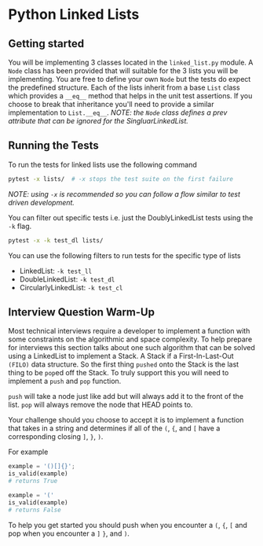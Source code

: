 # Python Linked Lists
## Getting started
You will be implementing 3 classes located in the `linked_list.py` module. A `Node` class
has been provided that will suitable for the 3 lists you will be implementing. You are
free to define your own `Node` but the tests do expect the predefined structure. Each of
the lists inherit from a base `List` class which provides a `__eq__` method that helps in
the unit test assertions. If you choose to break that inheritance you'll need to provide a
similar implementation to `List.__eq__`.
_NOTE: the `Node` class defines a prev attribute that can be ignored for the SingluarLinkedList._

## Running the Tests
To run the tests for linked lists use the following command
```bash
pytest -x lists/  # -x stops the test suite on the first failure
```
_NOTE: using `-x` is recommended so you can follow a flow similar to test driven development._

You can filter out specific tests i.e. just the DoublyLinkedList tests using the `-k` flag.
```bash
pytest -x -k test_dl lists/
```

You can use the following filters to run tests for the specific type of lists
  - LinkedList: `-k test_ll`
  - DoubleLinkedList: `-k test_dl`
  - CircularlyLinkedList: `-k test_cl`


## Interview Question Warm-Up
Most technical interviews require a developer to implement a function with some
constraints on the algorithmic and space complexity. To help prepare for interviews this
section talks about one such algorithm that can be solved using a LinkedList to implement
a Stack. A Stack if a First-In-Last-Out `(FILO)` data structure. So the first thing
`pushed` onto the Stack is the last thing to be `pop`ed off the Stack. To truly support
this you will need to implement a `push` and `pop` function.

`push` will take a node just like add but will always add it to the front of the list.
`pop` will always remove the node that HEAD points to.

Your challenge should you choose to accept it is to implement a function that takes in a
string and determines if all of the `(`, `{`, and `[` have a corresponding closing `]`,
`}`, `)`.

For example
```python
example = '()[]{}';
is_valid(example)
# returns True

example = '('
is_valid(example)
# returns False
```

To help you get started you should push when you encounter a `(`, `{`, `[` and pop when
you encounter a `]` `}`, and `)`.
